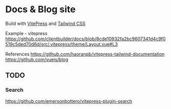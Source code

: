 # Docs & Blog site

Build with [VitePress](https://vitepress.vuejs.org) and [Tailwind CSS](https://tailwindcss.com)

Example - vitepress
https://github.com/clientbuilder/docs/blob/8cde10932fa2bc9607341d4c9f0519c5ded70d6d/src/.vitepress/theme/Layout.vue#L3

References
https://github.com/haoranpb/vitepress-tailwind-documentation
https://github.com/vuejs/blog



## TODO

### Search 
https://github.com/emersonbottero/vitepress-plugin-search

